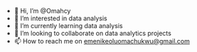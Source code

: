 - 👋 Hi, I’m @Omahcy
- 👀 I’m interested in data analysis
- 🌱 I’m currently learning data analysis
- 💞️ I’m looking to collaborate on data analytics projects
- 📫 How to reach me on emenikeoluomachukwu@gmail.com
<!---
Omahcy/Omahcy is a ✨ special ✨ repository because its `README.md` (this file) appears on your GitHub profile.
You can click the Preview link to take a look at your changes.
--->

